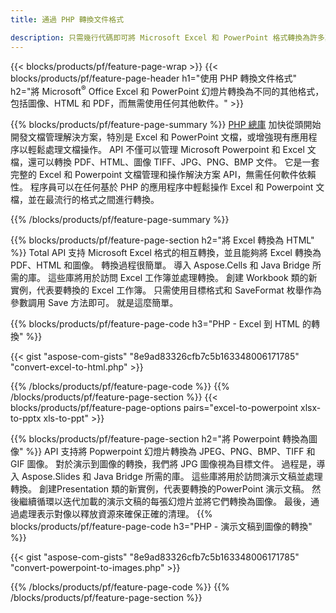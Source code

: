 ```yaml
---
title: 通過 PHP 轉換文件格式 

description: 只需幾行代碼即可將 Microsoft Excel 和 PowerPoint 格式轉換為許多其他流行格式，包括 PDF、HTML 和圖像。
---
```


{{< blocks/products/pf/feature-page-wrap >}}
{{< blocks/products/pf/feature-page-header h1="使用 PHP 轉換文件格式" h2="將 Microsoft<sup>&reg;</sup> Office Excel 和 PowerPoint 幻燈片轉換為不同的其他格式，包括圖像、HTML 和 PDF，而無需使用任何其他軟件。" >}}

{{% blocks/products/pf/feature-page-summary %}}
[PHP 總庫](https://products.aspose.com/total/php-java/) 加快從頭開始開發文檔管理解決方案，特別是 Excel 和 PowerPoint 文檔，或增強現有應用程序以輕鬆處理文檔操作。 API 不僅可以管理 Microsoft Powerpoint 和 Excel 文檔，還可以轉換 PDF、HTML、圖像 TIFF、JPG、PNG、BMP 文件。 它是一套完整的 Excel 和 Powerpoint 文檔管理和操作解決方案 API，無需任何軟件依賴性。  程序員可以在任何基於 PHP 的應用程序中輕鬆操作 Excel 和 Powerpoint 文檔，並在最流行的格式之間進行轉換。

{{% /blocks/products/pf/feature-page-summary  %}}

{{% blocks/products/pf/feature-page-section  h2="將 Excel 轉換為 HTML" %}}
Total API 支持 Microsoft Excel 格式的相互轉換，並且能夠將 Excel 轉換為 PDF、HTML 和圖像。 轉換過程很簡單。  導入 Aspose.Cells 和 Java Bridge 所需的庫。 這些庫將用於訪問 Excel 工作簿並處理轉換。 創建 Workbook 類的新實例，代表要轉換的 Excel 工作簿。 只需使用目標格式和 SaveFormat 枚舉作為參數調用 Save 方法即可。 就是這麼簡單。 

{{% blocks/products/pf/feature-page-code h3="PHP - Excel 到 HTML 的轉換" %}}

{{< gist "aspose-com-gists" "8e9ad83326cfb7c5b163348006171785" "convert-excel-to-html.php" >}}

{{% /blocks/products/pf/feature-page-code  %}}
{{% /blocks/products/pf/feature-page-section %}}
{{< blocks/products/pf/feature-page-options pairs="excel-to-powerpoint xlsx-to-pptx xls-to-ppt" >}}


{{% blocks/products/pf/feature-page-section  h2="將 Powerpoint 轉換為圖像" %}}
API 支持將 Popwerpoint 幻燈片轉換為 JPEG、PNG、BMP、TIFF 和 GIF 圖像。 對於演示到圖像的轉換，我們將 JPG 圖像視為目標文件。 過程是，導入 Aspose.Slides 和 Java Bridge 所需的庫。 這些庫將用於訪問演示文稿並處理轉換。 創建Presentation 類的新實例，代表要轉換的PowerPoint 演示文稿。  然後繼續循環以迭代加載的演示文稿的每張幻燈片並將它們轉換為圖像。 最後，通過處理表示對像以釋放資源來確保正確的清理。
{{% blocks/products/pf/feature-page-code h3="PHP - 演示文稿到圖像的轉換" %}}

{{< gist "aspose-com-gists" "8e9ad83326cfb7c5b163348006171785" "convert-powerpoint-to-images.php" >}}


{{% /blocks/products/pf/feature-page-code  %}}
{{% /blocks/products/pf/feature-page-section %}}